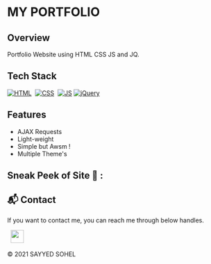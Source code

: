 # MY PORTFOLIO

## Overview
Portfolio Website using HTML CSS JS and JQ.

## Tech Stack
[![HTML](https://img.shields.io/badge/html5%20-%23E34F26.svg?&style=for-the-badge&logo=html5&logoColor=white)](https://github.com/sohez/sohez.github.io/search?l=html)&nbsp;
[![CSS](https://img.shields.io/badge/css3%20-%231572B6.svg?&style=for-the-badge&logo=css3&logoColor=white)](https://github.com/sohez/sohez.github.io/search?l=css)&nbsp;
[![JS](https://img.shields.io/badge/javascript%20-%23323330.svg?&style=for-the-badge&logo=javascript&logoColor=%23F7DF1E)](https://github.com/sohez/sohez.github.io/search?l=javascript)
[![jQuery](https://img.shields.io/badge/jquery-%230769AD.svg?style=for-the-badge&logo=jquery&logoColor=white)](https://github.com/jigar-sable/Flipkart-Clone-PHP/search?l=javascript)

## Features

- AJAX Requests
- Light-weight
- Simple but Awsm !
- Multiple Theme's


## Sneak Peek of Site 🙈 :

<h2>📬 Contact</h2>

If you want to contact me, you can reach me through below handles.

&nbsp;&nbsp;<a href="https://www.instagram.com/sohel_code.py/"><img src="https://blogger.googleusercontent.com/img/b/R29vZ2xl/AVvXsEhHaK2Fb5P6s8ZWEbaf7897FzogEXf8UykRe26eSMGPxRqgdwb91V9uGJsJUrauOhpWCzgX3-mIdU9RacVVFq9SINaHHEBPa686PUv4YWBZHFf1KIyTpHKIoZbKHRBP-FNlSvVCswrrK9E-MYzJ2z1p4sqpcUlcL-PxRXUcPA-rR51Y55hGmHL1RFem/s512/instagram.png" width="30"></img></a>

© 2021 SAYYED SOHEL
